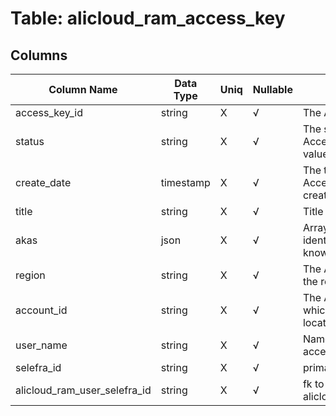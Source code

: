 # Table: alicloud_ram_access_key

## Columns 

|  Column Name   |  Data Type  | Uniq | Nullable | Description | 
|  ----  | ----  | ----  | ----  | ---- | 
| access_key_id | string | X | √ | The AccessKey ID. | 
| status | string | X | √ | The status of the AccessKey pair. Valid values: Active and Inactive. | 
| create_date | timestamp | X | √ | The time when the AccessKey pair was created. | 
| title | string | X | √ | Title of the resource. | 
| akas | json | X | √ | Array of globally unique identifier strings (also known as) for the resource. | 
| region | string | X | √ | The Alicloud region in which the resource is located. | 
| account_id | string | X | √ | The Alicloud Account ID in which the resource is located. | 
| user_name | string | X | √ | Name of the User that the access key belongs to. | 
| selefra_id | string | X | √ | primary keys value md5 | 
| alicloud_ram_user_selefra_id | string | X | √ | fk to alicloud_ram_user.selefra_id | 


